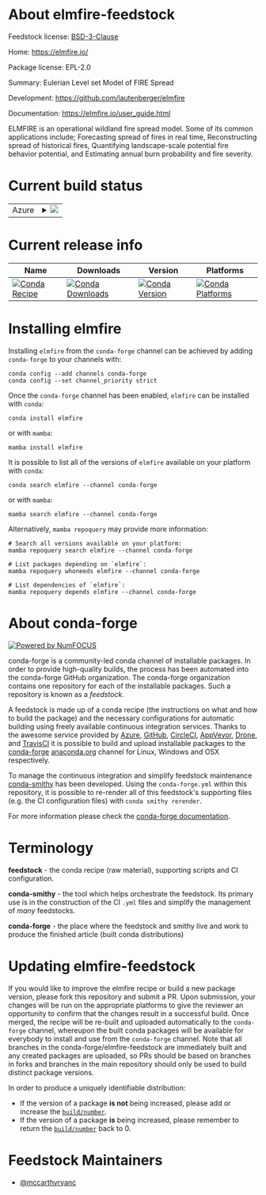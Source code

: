 About elmfire-feedstock
=======================

Feedstock license: [BSD-3-Clause](https://github.com/conda-forge/elmfire-feedstock/blob/main/LICENSE.txt)

Home: https://elmfire.io/

Package license: EPL-2.0

Summary: Eulerian Level set Model of FIRE Spread

Development: https://github.com/lautenberger/elmfire

Documentation: https://elmfire.io/user_guide.html

ELMFIRE is an operational wildland fire spread model. Some of its common applications include; Forecasting spread of fires in real time, Reconstructing spread of historical fires, Quantifying landscape-scale potential fire behavior potential, and Estimating annual burn probability and fire severity.

Current build status
====================


<table>
    
  <tr>
    <td>Azure</td>
    <td>
      <details>
        <summary>
          <a href="https://dev.azure.com/conda-forge/feedstock-builds/_build/latest?definitionId=24575&branchName=main">
            <img src="https://dev.azure.com/conda-forge/feedstock-builds/_apis/build/status/elmfire-feedstock?branchName=main">
          </a>
        </summary>
        <table>
          <thead><tr><th>Variant</th><th>Status</th></tr></thead>
          <tbody><tr>
              <td>linux_64</td>
              <td>
                <a href="https://dev.azure.com/conda-forge/feedstock-builds/_build/latest?definitionId=24575&branchName=main">
                  <img src="https://dev.azure.com/conda-forge/feedstock-builds/_apis/build/status/elmfire-feedstock?branchName=main&jobName=linux&configuration=linux%20linux_64_" alt="variant">
                </a>
              </td>
            </tr><tr>
              <td>osx_64</td>
              <td>
                <a href="https://dev.azure.com/conda-forge/feedstock-builds/_build/latest?definitionId=24575&branchName=main">
                  <img src="https://dev.azure.com/conda-forge/feedstock-builds/_apis/build/status/elmfire-feedstock?branchName=main&jobName=osx&configuration=osx%20osx_64_" alt="variant">
                </a>
              </td>
            </tr>
          </tbody>
        </table>
      </details>
    </td>
  </tr>
</table>

Current release info
====================

| Name | Downloads | Version | Platforms |
| --- | --- | --- | --- |
| [![Conda Recipe](https://img.shields.io/badge/recipe-elmfire-green.svg)](https://anaconda.org/conda-forge/elmfire) | [![Conda Downloads](https://img.shields.io/conda/dn/conda-forge/elmfire.svg)](https://anaconda.org/conda-forge/elmfire) | [![Conda Version](https://img.shields.io/conda/vn/conda-forge/elmfire.svg)](https://anaconda.org/conda-forge/elmfire) | [![Conda Platforms](https://img.shields.io/conda/pn/conda-forge/elmfire.svg)](https://anaconda.org/conda-forge/elmfire) |

Installing elmfire
==================

Installing `elmfire` from the `conda-forge` channel can be achieved by adding `conda-forge` to your channels with:

```
conda config --add channels conda-forge
conda config --set channel_priority strict
```

Once the `conda-forge` channel has been enabled, `elmfire` can be installed with `conda`:

```
conda install elmfire
```

or with `mamba`:

```
mamba install elmfire
```

It is possible to list all of the versions of `elmfire` available on your platform with `conda`:

```
conda search elmfire --channel conda-forge
```

or with `mamba`:

```
mamba search elmfire --channel conda-forge
```

Alternatively, `mamba repoquery` may provide more information:

```
# Search all versions available on your platform:
mamba repoquery search elmfire --channel conda-forge

# List packages depending on `elmfire`:
mamba repoquery whoneeds elmfire --channel conda-forge

# List dependencies of `elmfire`:
mamba repoquery depends elmfire --channel conda-forge
```


About conda-forge
=================

[![Powered by
NumFOCUS](https://img.shields.io/badge/powered%20by-NumFOCUS-orange.svg?style=flat&colorA=E1523D&colorB=007D8A)](https://numfocus.org)

conda-forge is a community-led conda channel of installable packages.
In order to provide high-quality builds, the process has been automated into the
conda-forge GitHub organization. The conda-forge organization contains one repository
for each of the installable packages. Such a repository is known as a *feedstock*.

A feedstock is made up of a conda recipe (the instructions on what and how to build
the package) and the necessary configurations for automatic building using freely
available continuous integration services. Thanks to the awesome service provided by
[Azure](https://azure.microsoft.com/en-us/services/devops/), [GitHub](https://github.com/),
[CircleCI](https://circleci.com/), [AppVeyor](https://www.appveyor.com/),
[Drone](https://cloud.drone.io/welcome), and [TravisCI](https://travis-ci.com/)
it is possible to build and upload installable packages to the
[conda-forge](https://anaconda.org/conda-forge) [anaconda.org](https://anaconda.org/)
channel for Linux, Windows and OSX respectively.

To manage the continuous integration and simplify feedstock maintenance
[conda-smithy](https://github.com/conda-forge/conda-smithy) has been developed.
Using the ``conda-forge.yml`` within this repository, it is possible to re-render all of
this feedstock's supporting files (e.g. the CI configuration files) with ``conda smithy rerender``.

For more information please check the [conda-forge documentation](https://conda-forge.org/docs/).

Terminology
===========

**feedstock** - the conda recipe (raw material), supporting scripts and CI configuration.

**conda-smithy** - the tool which helps orchestrate the feedstock.
                   Its primary use is in the construction of the CI ``.yml`` files
                   and simplify the management of *many* feedstocks.

**conda-forge** - the place where the feedstock and smithy live and work to
                  produce the finished article (built conda distributions)


Updating elmfire-feedstock
==========================

If you would like to improve the elmfire recipe or build a new
package version, please fork this repository and submit a PR. Upon submission,
your changes will be run on the appropriate platforms to give the reviewer an
opportunity to confirm that the changes result in a successful build. Once
merged, the recipe will be re-built and uploaded automatically to the
`conda-forge` channel, whereupon the built conda packages will be available for
everybody to install and use from the `conda-forge` channel.
Note that all branches in the conda-forge/elmfire-feedstock are
immediately built and any created packages are uploaded, so PRs should be based
on branches in forks and branches in the main repository should only be used to
build distinct package versions.

In order to produce a uniquely identifiable distribution:
 * If the version of a package **is not** being increased, please add or increase
   the [``build/number``](https://docs.conda.io/projects/conda-build/en/latest/resources/define-metadata.html#build-number-and-string).
 * If the version of a package **is** being increased, please remember to return
   the [``build/number``](https://docs.conda.io/projects/conda-build/en/latest/resources/define-metadata.html#build-number-and-string)
   back to 0.

Feedstock Maintainers
=====================

* [@mccarthyryanc](https://github.com/mccarthyryanc/)

